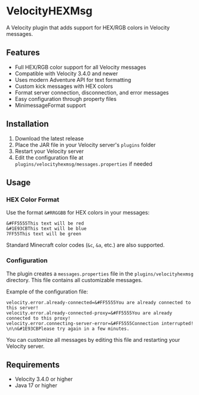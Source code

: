# VelocityHEXMsg

A Velocity plugin that adds support for HEX/RGB colors in Velocity messages.

## Features

- Full HEX/RGB color support for all Velocity messages
- Compatible with Velocity 3.4.0 and newer
- Uses modern Adventure API for text formatting
- Custom kick messages with HEX colors
- Format server connection, disconnection, and error messages
- Easy configuration through property files
- MinimessageFormat support

## Installation

1. Download the latest release
2. Place the JAR file in your Velocity server's `plugins` folder
3. Restart your Velocity server
4. Edit the configuration file at `plugins/velocityhexmsg/messages.properties` if needed

## Usage

### HEX Color Format

Use the format `&#RRGGBB` for HEX colors in your messages:

```
&#FF5555This text will be red
&#1E93CBThis text will be blue
7FF55This text will be green
```

Standard Minecraft color codes (`&c`, `&a`, etc.) are also supported.

### Configuration

The plugin creates a `messages.properties` file in the `plugins/velocityhexmsg` directory. This file contains all customizable messages.

Example of the configuration file:

```properties
velocity.error.already-connected=&#FF5555You are already connected to this server!
velocity.error.already-connected-proxy=&#FF5555You are already connected to this proxy!
velocity.error.connecting-server-error=&#FF5555Connection interrupted! \n\n&#1E93CBPlease try again in a few minutes.
```

You can customize all messages by editing this file and restarting your Velocity server.

## Requirements

- Velocity 3.4.0 or higher
- Java 17 or higher

